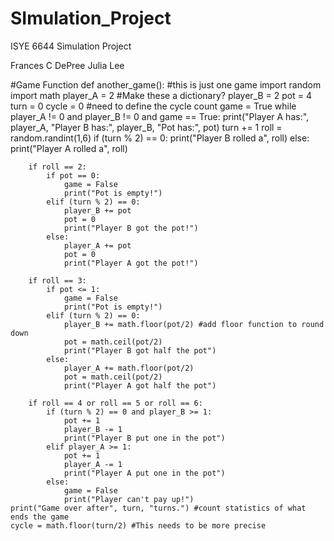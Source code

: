 # SImulation_Project

ISYE 6644 Simulation Project 

Frances C DePree
Julia Lee


#Game Function
def another_game(): #this is just one game
    import random
    import math
    player_A = 2  #Make these a dictionary? 
    player_B = 2
    pot = 4
    turn = 0
    cycle = 0 #need to define the cycle count
    game = True
    while player_A != 0 and player_B != 0 and game == True:
        print("Player A has:", player_A, "Player B has:", player_B, "Pot has:", pot)
        turn += 1
        roll = random.randint(1,6)
        if (turn % 2) == 0:
            print("Player B rolled a", roll)
        else:
            print("Player A rolled a", roll)
        
        if roll == 2: 
            if pot == 0:
                game = False
                print("Pot is empty!")
            elif (turn % 2) == 0:
                player_B += pot
                pot = 0
                print("Player B got the pot!") 
            else:
                player_A += pot
                pot = 0
                print("Player A got the pot!")

        if roll == 3:
            if pot <= 1:
                game = False
                print("Pot is empty!")
            elif (turn % 2) == 0:
                player_B += math.floor(pot/2) #add floor function to round down
                pot = math.ceil(pot/2)
                print("Player B got half the pot")
            else:
                player_A += math.floor(pot/2)
                pot = math.ceil(pot/2)
                print("Player A got half the pot")

        if roll == 4 or roll == 5 or roll == 6:
            if (turn % 2) == 0 and player_B >= 1:
                pot += 1
                player_B -= 1
                print("Player B put one in the pot")
            elif player_A >= 1:
                pot += 1
                player_A -= 1
                print("Player A put one in the pot")
            else:
                game = False
                print("Player can't pay up!")
    print("Game over after", turn, "turns.") #count statistics of what ends the game
    cycle = math.floor(turn/2) #This needs to be more precise 
